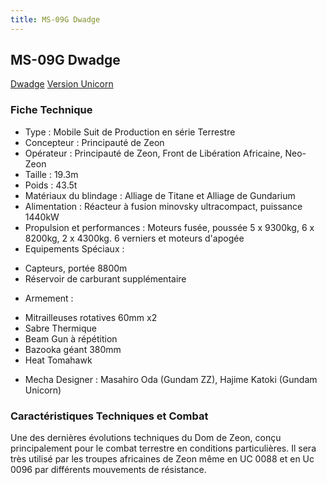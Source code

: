```yaml
---
title: MS-09G Dwadge
---
```


MS-09G Dwadge
-------------


[Dwadge](javascript:change_image_m('images/stories/saga/gundamzz/mechas/neozeon/ms-09g.png');) [Version Unicorn](javascript:change_image_m('images/stories/saga/unicorn/mechas/zeon/dwadge.png');)          


### Fiche Technique


- Type : Mobile Suit de Production en série Terrestre  
- Concepteur : Principauté de Zeon  
- Opérateur : Principauté de Zeon, Front de Libération Africaine, Neo-Zeon  
- Taille : 19.3m   
- Poids : 43.5t   
- Matériaux du blindage : Alliage de Titane et Alliage de Gundarium  
- Alimentation : Réacteur à fusion minovsky ultracompact, puissance 1440kW  
- Propulsion et performances : Moteurs fusée, poussée 5 x 9300kg, 6 x 8200kg, 2 x 4300kg. 6 verniers et moteurs d'apogée  
- Equipements Spéciaux :


* Capteurs, portée 8800m
* Réservoir de carburant supplémentaire


- Armement :


* Mitrailleuses rotatives 60mm x2
* Sabre Thermique
* Beam Gun à répétition
* Bazooka géant 380mm
* Heat Tomahawk


- Mecha Designer : Masahiro Oda (Gundam ZZ), Hajime Katoki (Gundam Unicorn)


### Caractéristiques Techniques et Combat


Une des dernières évolutions techniques du Dom de Zeon, conçu principalement pour le combat terrestre en conditions particulières. Il sera très utilisé par les troupes africaines de Zeon même en UC 0088 et en Uc 0096 par différents mouvements de résistance.

